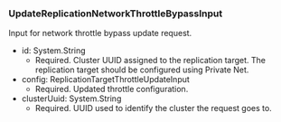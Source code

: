 ### UpdateReplicationNetworkThrottleBypassInput
Input for network throttle bypass update request.

- id: System.String
  - Required. Cluster UUID assigned to the replication target. The replication target should be configured using Private Net.
- config: ReplicationTargetThrottleUpdateInput
  - Required. Updated throttle configuration.
- clusterUuid: System.String
  - Required. UUID used to identify the cluster the request goes to.

